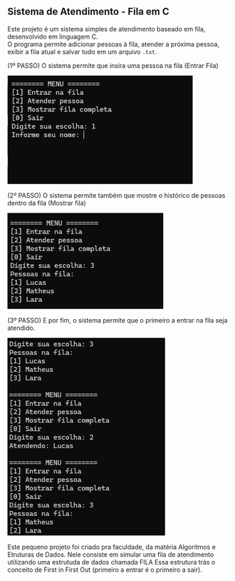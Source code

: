 Sistema de Atendimento - Fila em C
------------------------------------------------------------------------------------
Este projeto é um sistema simples de atendimento baseado em fila, desenvolvido em linguagem C.  
O programa permite adicionar pessoas à fila, atender a próxima pessoa, exibir a fila atual e salvar tudo em um arquivo `.txt`.

(1º PASSO) O sistema permite que insira uma pessoa na fila (Entrar Fila)

![Entrar na fila](Img/entrar_fila.png)

(2º PASSO) O sistema permite também que mostre o histórico de pessoas dentro da fila (Mostrar fila)

![Mostrar fila](Img/mostrar_fila.png)

(3º PASSO) E por fim, o sistema permite que o primeiro a entrar na fila seja atendido.

![Atender pessoa](Img/atender_fila.png)

Este pequeno projeto foi criado pra faculdade, da matéria Algoritmos e Etruturas de Dados.
Nele consiste em simular uma fila de atendimento utilizando uma estrutuda de dados chamada FILA
Essa estrutura trás o conceito de First in First Out (primeiro a entrar é o primeiro a sair).
